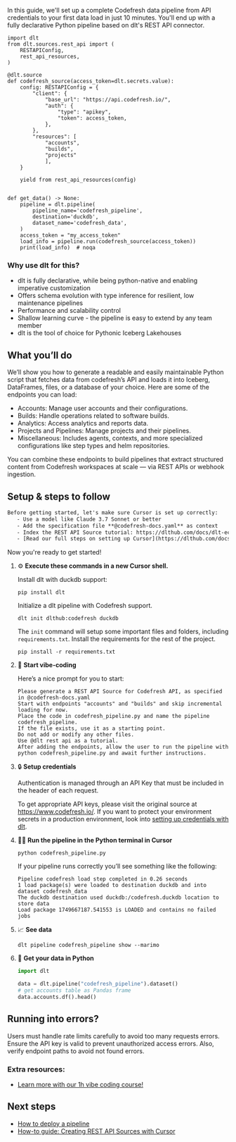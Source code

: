 In this guide, we'll set up a complete Codefresh data pipeline from API credentials to your first data load in just 10 minutes. You'll end up with a fully declarative Python pipeline based on dlt's REST API connector.

```python-outcome
import dlt
from dlt.sources.rest_api import (
    RESTAPIConfig,
    rest_api_resources,
)

@dlt.source
def codefresh_source(access_token=dlt.secrets.value):
    config: RESTAPIConfig = {
        "client": {
            "base_url": "https://api.codefresh.io/",
            "auth": {
                "type": "apikey",
                "token": access_token,
            },
        },
        "resources": [
            "accounts",
            "builds",
            "projects"
            ],
    }

    yield from rest_api_resources(config)


def get_data() -> None:
    pipeline = dlt.pipeline(
        pipeline_name='codefresh_pipeline',
        destination='duckdb',
        dataset_name='codefresh_data', 
    )
    access_token = "my_access_token"
    load_info = pipeline.run(codefresh_source(access_token))
    print(load_info)  # noqa
```

### Why use dlt for this?

- dlt is fully declarative, while being python-native and enabling imperative customization
- Offers schema evolution with type inference for resilient, low maintenance pipelines
- Performance and scalability control
- Shallow learning curve - the pipeline is easy to extend by any team member
- dlt is the tool of choice for Pythonic Iceberg Lakehouses

## What you’ll do

We’ll show you how to generate a readable and easily maintainable Python script that fetches data from codefresh’s API and loads it into Iceberg, DataFrames, files, or a database of your choice. Here are some of the endpoints you can load:

- Accounts: Manage user accounts and their configurations.
- Builds: Handle operations related to software builds.
- Analytics: Access analytics and reports data.
- Projects and Pipelines: Manage projects and their pipelines.
- Miscellaneous: Includes agents, contexts, and more specialized configurations like step types and helm repositories.

You can combine these endpoints to build pipelines that extract structured content from Codefresh workspaces at scale — via REST APIs or webhook ingestion.

## Setup & steps to follow

```default
Before getting started, let's make sure Cursor is set up correctly:
   - Use a model like Claude 3.7 Sonnet or better
   - Add the specification file **@codefresh-docs.yaml** as context
   - Index the REST API Source tutorial: https://dlthub.com/docs/dlt-ecosystem/verified-sources/rest_api/ and add it to context as **@dlt rest api**
   - [Read our full steps on setting up Cursor](https://dlthub.com/docs/dlt-ecosystem/llm-tooling/cursor-restapi#23-configuring-cursor-with-documentation)
```

Now you're ready to get started! 

1. ⚙️ **Execute these commands in a new Cursor shell.**
    
    Install dlt with duckdb support:
    ```shell
    pip install dlt
    ```

    Initialize a dlt pipeline with Codefresh support.
    ```shell
    dlt init dlthub:codefresh duckdb
    ```

    The `init` command will setup some important files and folders, including `requirements.txt`. Install the requirements for the rest of the project.
    ```shell
    pip install -r requirements.txt
    ```
    
2. 🤠 **Start vibe-coding**
    
    Here’s a nice prompt for you to start: 
    
    ```prompt
    Please generate a REST API Source for Codefresh API, as specified in @codefresh-docs.yaml 
    Start with endpoints "accounts" and "builds" and skip incremental loading for now. 
    Place the code in codefresh_pipeline.py and name the pipeline codefresh_pipeline. 
    If the file exists, use it as a starting point. 
    Do not add or modify any other files. 
    Use @dlt rest api as a tutorial. 
    After adding the endpoints, allow the user to run the pipeline with python codefresh_pipeline.py and await further instructions.
    ```

    
3. 🔒 **Setup credentials** 
    
    Authentication is managed through an API Key that must be included in the header of each request.
    
    To get appropriate API keys, please visit the original source at https://www.codefresh.io/.
    If you want to protect your environment secrets in a production environment, look into [setting up credentials with dlt](https://dlthub.com/docs/walkthroughs/add_credentials).
    
4. 🏃‍♀️ **Run the pipeline in the Python terminal in Cursor**
    
    ```shell
    python codefresh_pipeline.py
    ```
    
    If your pipeline runs correctly you’ll see something like the following:
    
    ```shell
    Pipeline codefresh load step completed in 0.26 seconds
    1 load package(s) were loaded to destination duckdb and into dataset codefresh_data
    The duckdb destination used duckdb:/codefresh.duckdb location to store data
    Load package 1749667187.541553 is LOADED and contains no failed jobs
    ```
    
5. 📈 **See data**
    
    ```shell
    dlt pipeline codefresh_pipeline show --marimo
    ```
    
6. 🐍 **Get your data in Python**
    
    ```python
    import dlt

   data = dlt.pipeline("codefresh_pipeline").dataset()
   # get accounts table as Pandas frame
   data.accounts.df().head()
    ```

## Running into errors?

Users must handle rate limits carefully to avoid too many requests errors. Ensure the API key is valid to prevent unauthorized access errors. Also, verify endpoint paths to avoid not found errors.

### Extra resources:

- [Learn more with our 1h vibe coding course!](https://www.youtube.com/watch?v=GGid70rnJuM)

## Next steps

- [How to deploy a pipeline](https://dlthub.com/docs/walkthroughs/deploy-a-pipeline)
- [How-to guide: Creating REST API Sources with Cursor](https://dlthub.com/docs/dlt-ecosystem/llm-tooling/cursor-restapi)